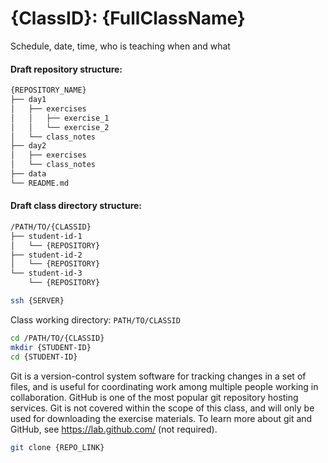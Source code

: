 # {ClassID}: {FullClassName}


Schedule, date, time, who is teaching when and what





#### Draft repository structure:

```bash
{REPOSITORY_NAME}
├── day1
│   ├── exercises
│   │   ├── exercise_1
│   │   └── exercise_2
│   └── class_notes
├── day2
│   ├── exercises
│   └── class_notes
├── data
└── README.md

```




#### Draft class directory structure:


```bash
/PATH/TO/{CLASSID}
├── student-id-1
│   └── {REPOSITORY}
├── student-id-2
│   └── {REPOSITORY}
└── student-id-3
    └── {REPOSITORY}
```

```bash
ssh {SERVER}
```

Class working directory: `PATH/TO/CLASSID`


```bash
cd /PATH/TO/{CLASSID}
mkdir {STUDENT-ID}
cd {STUDENT-ID}
```

Git is a version-control system software for tracking changes in a set of files, and is useful for coordinating work among multiple people working in collaboration. GitHub is one of the most popular git repository hosting services. Git is not covered within the scope of this class, and will only be used for downloading the exercise materials. To learn more about git and GitHub, see https://lab.github.com/ (not required).

```bash
git clone {REPO_LINK}
```


